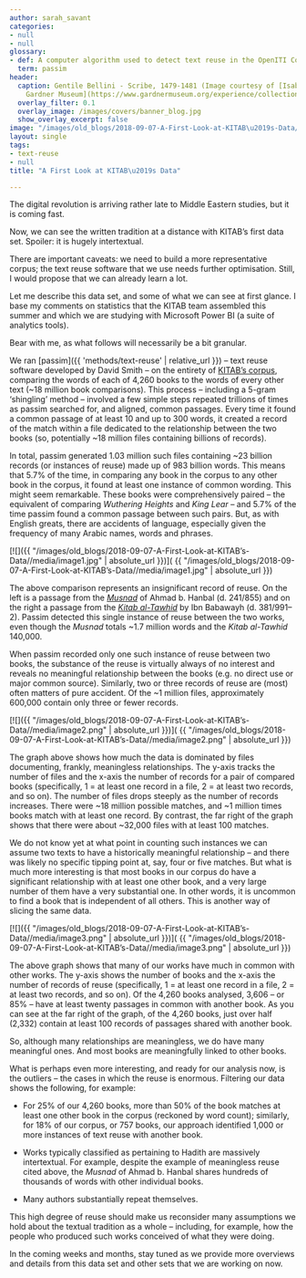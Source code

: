 ```yaml
---
author: sarah_savant
categories:
- null
- null
glossary:
- def: A computer algorithm used to detect text reuse in the OpenITI Corpus.
  term: passim
header:
  caption: Gentile Bellini - Scribe, 1479-1481 (Image courtesy of [Isabella Stewart
    Gardner Museum](https://www.gardnermuseum.org/experience/collection/10755), Boston)
  overlay_filter: 0.1
  overlay_image: /images/covers/banner_blog.jpg
  show_overlay_excerpt: false
image: "/images/old_blogs/2018-09-07-A-First-Look-at-KITAB\u2019s-Data//media/image1.jpg"
layout: single
tags:
- text-reuse
- null
title: "A First Look at KITAB\u2019s Data"

---
```



The digital revolution is arriving rather late to Middle Eastern studies, but it is coming fast.



Now, we can see the written tradition at a distance with KITAB’s first data set. Spoiler: it is hugely intertextual.



There are important caveats: we need to build a more representative corpus; the text reuse software that we use needs further optimisation. Still, I would propose that we can already learn a lot.



Let me describe this data set, and some of what we can see at first glance. I base my comments on statistics that the KITAB team assembled this summer and which we are studying with Microsoft Power BI (a suite of analytics tools).



Bear with me, as what follows will necessarily be a bit granular.



We ran [passim]({{ 'methods/text-reuse' | relative_url }}) – text reuse software developed by David Smith – on the entirety of [KITAB’s corpus](https://github.com/OpenITI/), comparing the words of each of 4,260 books to the words of every other text (\~18 million book comparisons). This process – including a 5-gram ‘shingling’ method – involved a few simple steps repeated trillions of times as passim searched for, and aligned, common passages. Every time it found a common passage of at least 10 and up to 300 words, it created a record of the match within a file dedicated to the relationship between the two books (so, potentially \~18 million files containing billions of records).



In total, passim generated 1.03 million such files containing \~23 billion records (or instances of reuse) made up of 983 billion words. This means that 5.7% of the time, in comparing any book in the corpus to any other book in the corpus, it found at least one instance of common wording. This might seem remarkable. These books were comprehensively paired – the equivalent of comparing *Wuthering Heights* and *King Lear* – and 5.7% of the time passim found a common passage between such pairs. But, as with English greats, there are accidents of language, especially given the frequency of many Arabic names, words and phrases.



[![]({{ "/images/old_blogs/2018-09-07-A-First-Look-at-KITAB’s-Data//media/image1.jpg" | absolute_url }})]( {{ "/images/old_blogs/2018-09-07-A-First-Look-at-KITAB’s-Data//media/image1.jpg" | absolute_url }})



The above comparison represents an insignificant record of reuse. On the left is a passage from the [*Musnad*](https://github.com/OpenITI/0250AH/blob/master/data/0241IbnHanbal/0241IbnHanbal.Musnad/0241IbnHanbal.Musnad.JK000145-ara1) of Ahmad b. Hanbal (d. 241/855) and on the right a passage from the [*Kitab al-Tawhid*](https://github.com/OpenITI/0400AH/blob/master/data/0381IbnBabawayh/0381IbnBabawayh.Tawhid/0381IbnBabawayh.Tawhid.Shia001136-ara1) by Ibn Babawayh (d. 381/991–2). Passim detected this single instance of reuse between the two works, even though the *Musnad* totals \~1.7 million words and the *Kitab al-Tawhid* 140,000.



When passim recorded only one such instance of reuse between two books, the substance of the reuse is virtually always of no interest and reveals no meaningful relationship between the books (e.g. no direct use or major common source). Similarly, two or three records of reuse are (most) often matters of pure accident. Of the \~1 million files, approximately 600,000 contain only three or fewer records.



[![]({{ "/images/old_blogs/2018-09-07-A-First-Look-at-KITAB’s-Data//media/image2.png" | absolute_url }})]( {{ "/images/old_blogs/2018-09-07-A-First-Look-at-KITAB’s-Data//media/image2.png" | absolute_url }})



The graph above shows how much the data is dominated by files documenting, frankly, meaningless relationships. The y-axis tracks the number of files and the x-axis the number of records for a pair of compared books (specifically, 1 = at least one record in a file, 2 = at least two records, and so on). The number of files drops steeply as the number of records increases. There were \~18 million possible matches, and \~1 million times books match with at least one record. By contrast, the far right of the graph shows that there were about \~32,000 files with at least 100 matches.



We do not know yet at what point in counting such instances we can assume two texts to have a historically meaningful relationship – and there was likely no specific tipping point at, say, four or five matches. But what is much more interesting is that most books in our corpus do have a significant relationship with at least one other book, and a very large number of them have a very substantial one. In other words, it is uncommon to find a book that is independent of all others. This is another way of slicing the same data.



[![]({{ "/images/old_blogs/2018-09-07-A-First-Look-at-KITAB’s-Data//media/image3.png" | absolute_url }})]( {{ "/images/old_blogs/2018-09-07-A-First-Look-at-KITAB’s-Data//media/image3.png" | absolute_url }})



The above graph shows that many of our works have much in common with other works. The y-axis shows the number of books and the x-axis the number of records of reuse (specifically, 1 = at least one record in a file, 2 = at least two records, and so on). Of the 4,260 books analysed, 3,606 – or 85% – have at least twenty passages in common with another book. As you can see at the far right of the graph, of the 4,260 books, just over half (2,332) contain at least 100 records of passages shared with another book.



So, although many relationships are meaningless, we do have many meaningful ones. And most books are meaningfully linked to other books.



What is perhaps even more interesting, and ready for our analysis now, is the outliers – the cases in which the reuse is enormous. Filtering our data shows the following, for example:



-   For 25% of our 4,260 books, more than 50% of the book matches at least one other book in the corpus (reckoned by word count); similarly, for 18% of our corpus, or 757 books, our approach identified 1,000 or more instances of text reuse with another book.



-   Works typically classified as pertaining to Hadith are massively intertextual. For example, despite the example of meaningless reuse cited above, the *Musnad* of Ahmad b. Hanbal shares hundreds of thousands of words with other individual books.



-   Many authors substantially repeat themselves.



This high degree of reuse should make us reconsider many assumptions we hold about the textual tradition as a whole – including, for example, how the people who produced such works conceived of what they were doing.



In the coming weeks and months, stay tuned as we provide more overviews and details from this data set and other sets that we are working on now.

